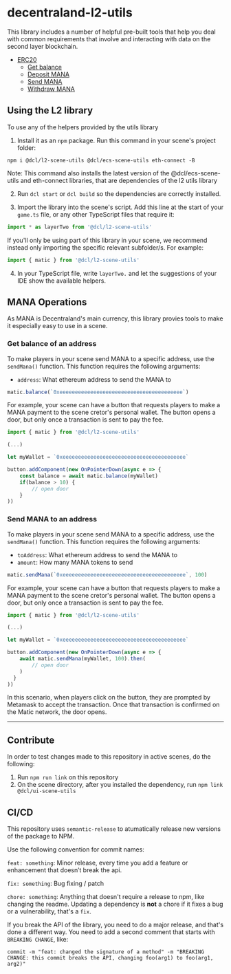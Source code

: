 # decentraland-l2-utils

This library includes a number of helpful pre-built tools that help you deal with common requirements that involve and interacting with data on the second layer blockchain.

- [ERC20](#ERC20)
  - [Get balance](#get-balance)
  - [Deposit MANA](#deposit-MANA)
  - [Send MANA](#send-MANA)
  - [Withdraw MANA](#withdraw-MANA)

## Using the L2 library

To use any of the helpers provided by the utils library

1. Install it as an `npm` package. Run this command in your scene's project folder:

```
npm i @dcl/l2-scene-utils @dcl/ecs-scene-utils eth-connect -B
```

Note: This command also installs the latest version of the @dcl/ecs-scene-utils and eth-connect libraries, that are dependencies of the l2 utils library

2. Run `dcl start` or `dcl build` so the dependencies are correctly installed.

3. Import the library into the scene's script. Add this line at the start of your `game.ts` file, or any other TypeScript files that require it:

```ts
import * as layerTwo from '@dcl/l2-scene-utils'
```

If you'll only be using part of this library in your scene, we recommend instead only importing the specific relevant subfolder/s. For example:

```ts
import { matic } from '@dcl/l2-scene-utils'
```

4. In your TypeScript file, write `layerTwo.` and let the suggestions of your IDE show the available helpers.

## MANA Operations

As MANA is Decentraland's main currency, this library provies tools to make it especially easy to use in a scene.

### Get balance of an address

To make players in your scene send MANA to a specific address, use the `sendMana()` function. This function requires the following arguments:

- `address`: What ethereum address to send the MANA to

```ts
matic.balance(`0xeeeeeeeeeeeeeeeeeeeeeeeeeeeeeeeeeeeeeeee`)
```

For example, your scene can have a button that requests players to make a MANA payment to the scene cretor's personal wallet. The button opens a door, but only once a transaction is sent to pay the fee.

```ts
import { matic } from '@dcl/l2-scene-utils'

(...)

let myWallet = `0xeeeeeeeeeeeeeeeeeeeeeeeeeeeeeeeeeeeeeeee`

button.addComponent(new OnPointerDown(async e => {
	const balance = await matic.balance(myWallet)
	if(balance > 10) {
		// open door
	}
))
```

### Send MANA to an address

To make players in your scene send MANA to a specific address, use the `sendMana()` function. This function requires the following arguments:

- `toAddress`: What ethereum address to send the MANA to
- `amount`: How many MANA tokens to send

```ts
matic.sendMana(`0xeeeeeeeeeeeeeeeeeeeeeeeeeeeeeeeeeeeeeeee`, 100)
```

For example, your scene can have a button that requests players to make a MANA payment to the scene cretor's personal wallet. The button opens a door, but only once a transaction is sent to pay the fee.

```ts
import { matic } from '@dcl/l2-scene-utils'

(...)

let myWallet = `0xeeeeeeeeeeeeeeeeeeeeeeeeeeeeeeeeeeeeeeee`

button.addComponent(new OnPointerDown(async e => {
	await matic.sendMana(myWallet, 100).then(
		// open door
	)
  }
))
```

In this scenario, when players click on the button, they are prompted by Metamask to accept the transaction.
Once that transaction is confirmed on the Matic network, the door opens.


---

## Contribute

In order to test changes made to this repository in active scenes, do the following:

1. Run `npm run link` on this repository
2. On the scene directory, after you installed the dependency, run `npm link @dcl/ui-scene-utils`


## CI/CD

This repository uses `semantic-release` to atumatically release new versions of the package to NPM.

Use the following convention for commit names:

`feat: something`: Minor release, every time you add a feature or enhancement that doesn’t break the api.

`fix: something`: Bug fixing / patch

`chore: something`: Anything that doesn't require a release to npm, like changing the readme. Updating a dependency is **not** a chore if it fixes a bug or a vulnerability, that's a `fix`.

If you break the API of the library, you need to do a major release, and that's done a different way. You need to add a second comment that starts with `BREAKING CHANGE`, like:

```
commit -m "feat: changed the signature of a method" -m "BREAKING CHANGE: this commit breaks the API, changing foo(arg1) to foo(arg1, arg2)"
```
